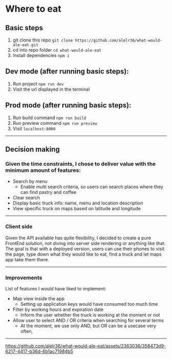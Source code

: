 # Where to eat

## Basic steps

1. git clone this repo `git clone https://github.com/alelr36/what-would-ale-eat.git`
2. cd into repo folder `cd what-would-ale-eat`
3. Install dependencies `npm i`

## Dev mode (after running basic steps):

1. Run project `npm run dev`
2. Visit the url displayed in the terminal

## Prod mode (after running basic steps):

1. Run build command `npm run build`
2. Run preview command `npm run preview`
3. Visit `localhost:8000`

---

## Decision making

### Given the time constraints, I chose to deliver value with the minimum amount of features:

- Search by menu
  - Enable multi search criteria, so users can search places where they can find pastry and coffee
- Clear search
- Display basic truck info: name, menu and location description
- View specific truck on maps based on latitude and longitude

---

### Client side

Given the API available has quite flexibility, I decided to create a pure FrontEnd solution, not diving into server side rendering or anything like that.
The goal is that with a deployed version, users can use their phones to visit the page, type down what they would like to eat, find a truck and let maps app take them there.

---

### Improvements

List of features I would have liked to implement:

- Map view inside the app
  - Setting up application keys would have consumed too much time
- Filter by working hours and expiration date
  - Inform the user whether the truck is working at the moment or not
- Allow user to select AND / OR criteria when searching for several terms
  - At the moment, we use only AND, but OR can be a usecase very often,
 
---

https://github.com/alelr36/what-would-ale-eat/assets/2363036/358473d9-6217-4417-b36d-6b1ac71984b5


